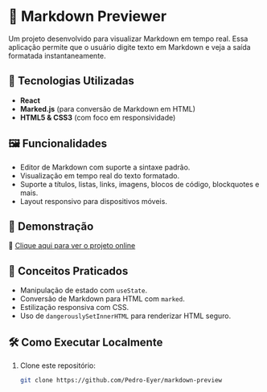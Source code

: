 # 📝 Markdown Previewer

Um projeto desenvolvido para visualizar Markdown em tempo real. Essa aplicação permite que o usuário digite texto em Markdown e veja a saída formatada instantaneamente.

## 🚀 Tecnologias Utilizadas

- **React**
- **Marked.js** (para conversão de Markdown em HTML)
- **HTML5 & CSS3** (com foco em responsividade)

## 🖼️ Funcionalidades

- Editor de Markdown com suporte a sintaxe padrão.
- Visualização em tempo real do texto formatado.
- Suporte a títulos, listas, links, imagens, blocos de código, blockquotes e mais.
- Layout responsivo para dispositivos móveis.

## 🎨 Demonstração

🔗 [Clique aqui para ver o projeto online](https://quote-machine-hcti.vercel.app/)

## 🧠 Conceitos Praticados

- Manipulação de estado com `useState`.
- Conversão de Markdown para HTML com `marked`.
- Estilização responsiva com CSS.
- Uso de `dangerouslySetInnerHTML` para renderizar HTML seguro.

## 🛠️ Como Executar Localmente

1. Clone este repositório:
   ```bash
   git clone https://github.com/Pedro-Eyer/markdown-preview